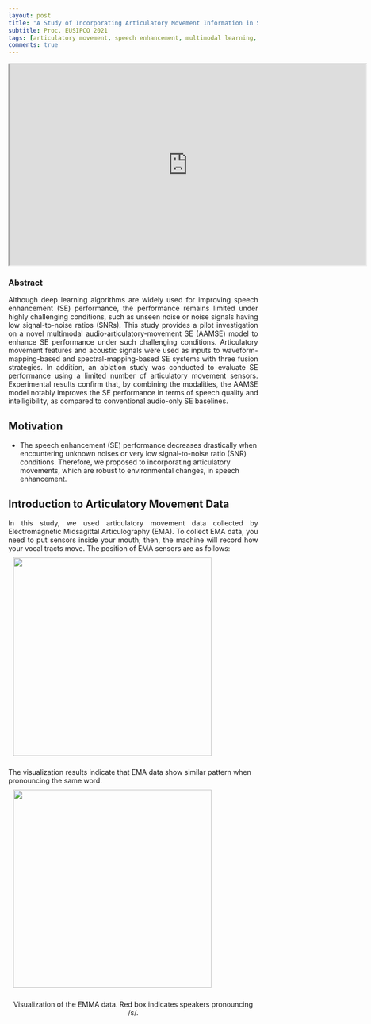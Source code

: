 ```yaml
---
layout: post
title: "A Study of Incorporating Articulatory Movement Information in Speech Enhancement"
subtitle: Proc. EUSIPCO 2021
tags: [articulatory movement, speech enhancement, multimodal learning, neural network]
comments: true
---
```

<p align="center">
<iframe width="720" height="405" src="https://youtu.be/pnsaK3djC78"> </iframe>
</p>

### Abstract
<div style="text-align: justify"> 
Although deep learning algorithms are widely used for improving speech enhancement (SE) performance, the performance remains limited under highly challenging conditions, such as unseen noise or noise signals having low signal-to-noise ratios (SNRs). This study provides a pilot investigation on a novel multimodal audio-articulatory-movement SE (AAMSE) model to enhance SE performance under such challenging conditions. Articulatory movement features and acoustic signals were used as inputs to waveform-mapping-based and spectral-mapping-based SE systems with three fusion strategies. In addition, an ablation study was conducted to evaluate SE performance using a limited number of articulatory movement sensors. Experimental results confirm that, by combining the modalities, the AAMSE model notably improves the SE performance in terms of speech quality and intelligibility, as compared to conventional audio-only SE baselines.
</div>

## Motivation
* The speech enhancement (SE) performance decreases drastically when encountering unknown noises or very low signal-to-noise ratio (SNR) conditions. Therefore, we proposed to incorporating articulatory movements, which are robust to environmental changes, in speech enhancement.

## Introduction to Articulatory Movement Data
<div style="text-align: justify"> 
In this study, we used articulatory movement data collected by Electromagnetic Midsagittal Articulography (EMA).
To collect EMA data, you need to put sensors inside your mouth; then, the machine will record how your vocal tracts move. The position of EMA sensors are as follows:
</div>
<img src="/assets/2021-11-04-AAMES_img/EMA_position.png" align="center" width="400px" style="vertical-align:middle;margin:10px 10px 10px 10px" />

The visualization results indicate that EMA data show similar pattern when pronouncing the same word.
<img src="/assets/2021-11-04-AAMES_img/EMA_visualized.png" align="center" width="400px" style="vertical-align:middle;margin:10px 10px 10px 10px" />
<div style="text-align: center"> 
Visualization of the EMMA data. Red box indicates speakers pronouncing /s/.
</div>

